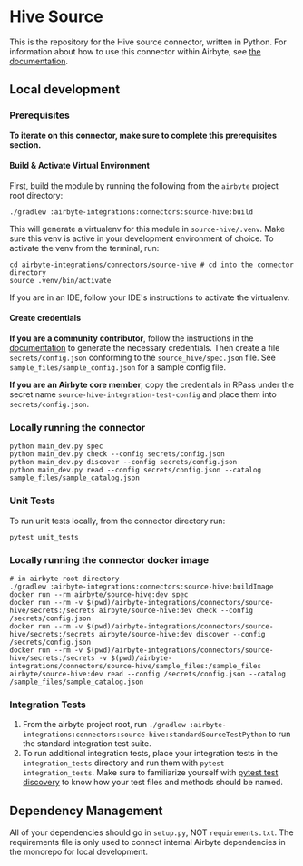 # Hive Source 

This is the repository for the Hive source connector, written in Python. 
For information about how to use this connector within Airbyte, see [the documentation](https://docs.airbyte.io/integrations/sources/hive).

## Local development

### Prerequisites
**To iterate on this connector, make sure to complete this prerequisites section.**

#### Build & Activate Virtual Environment
First, build the module by running the following from the `airbyte` project root directory: 
```
./gradlew :airbyte-integrations:connectors:source-hive:build
```

This will generate a virtualenv for this module in `source-hive/.venv`. Make sure this venv is active in your
development environment of choice. To activate the venv from the terminal, run:
```
cd airbyte-integrations/connectors/source-hive # cd into the connector directory
source .venv/bin/activate
```
If you are in an IDE, follow your IDE's instructions to activate the virtualenv.

#### Create credentials
**If you are a community contributor**, follow the instructions in the [documentation](https://docs.airbyte.io/integrations/sources/hive)
to generate the necessary credentials. Then create a file `secrets/config.json` conforming to the `source_hive/spec.json` file.
See `sample_files/sample_config.json` for a sample config file.

**If you are an Airbyte core member**, copy the credentials in RPass under the secret name `source-hive-integration-test-config`
and place them into `secrets/config.json`.


### Locally running the connector
```
python main_dev.py spec
python main_dev.py check --config secrets/config.json
python main_dev.py discover --config secrets/config.json
python main_dev.py read --config secrets/config.json --catalog sample_files/sample_catalog.json
```

### Unit Tests
To run unit tests locally, from the connector directory run:
```
pytest unit_tests
```

### Locally running the connector docker image
```
# in airbyte root directory
./gradlew :airbyte-integrations:connectors:source-hive:buildImage
docker run --rm airbyte/source-hive:dev spec
docker run --rm -v $(pwd)/airbyte-integrations/connectors/source-hive/secrets:/secrets airbyte/source-hive:dev check --config /secrets/config.json
docker run --rm -v $(pwd)/airbyte-integrations/connectors/source-hive/secrets:/secrets airbyte/source-hive:dev discover --config /secrets/config.json
docker run --rm -v $(pwd)/airbyte-integrations/connectors/source-hive/secrets:/secrets -v $(pwd)/airbyte-integrations/connectors/source-hive/sample_files:/sample_files airbyte/source-hive:dev read --config /secrets/config.json --catalog /sample_files/sample_catalog.json
```

### Integration Tests
1. From the airbyte project root, run `./gradlew :airbyte-integrations:connectors:source-hive:standardSourceTestPython` to run the standard integration test suite.
1. To run additional integration tests, place your integration tests in the `integration_tests` directory and run them with `pytest integration_tests`.
   Make sure to familiarize yourself with [pytest test discovery](https://docs.pytest.org/en/latest/goodpractices.html#test-discovery) to know how your test files and methods should be named.

## Dependency Management
All of your dependencies should go in `setup.py`, NOT `requirements.txt`. The requirements file is only used to connect internal Airbyte dependencies in the monorepo for local development.
